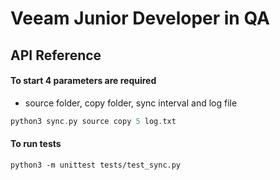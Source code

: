 # Veeam Junior Developer in QA

## API Reference

#### To start 4 parameters are required

- source folder, copy folder, sync interval and log file

```ex
python3 sync.py source copy 5 log.txt
```

#### To run tests

```http
python3 -m unittest tests/test_sync.py
```
